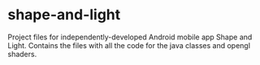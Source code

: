 # shape-and-light
Project files for independently-developed Android mobile app Shape and Light.
Contains the files with all the code for the java classes and opengl shaders.
